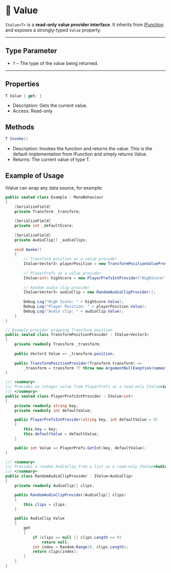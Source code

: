 # 🧩 Value

`IValue<T>` is a **read-only value provider interface**. It inherits from [IFunction<T>](../Functions/IFunction.md) and exposes a strongly-typed `Value` property.

---

## Type Parameter
- `T` – The type of the value being returned.
---

## Properties
```csharp
T Value { get; }
```
- Description: Gets the current value.
- Access: Read-only

## Methods
```csharp
T Invoke()
```
- Description: Invokes the function and returns the value.
  This is the default implementation from IFunction<T> and simply returns Value.
- Returns: The current value of type T.


## Example of Usage
IValue<T> can wrap any data source, for example:

```csharp
public sealed class Example : MonoBehaviour
{
    [SerializeField]
    private Transform _transform;
    
    [SerializeField]
    private int _defaultScore;
    
    [SerializeField]
    private AudioClip[] _audioClips;
    
    void Awake()
    {
        // Transform position as a value provider
        IValue<Vector3> playerPosition = new TransformPositionValueProvider(_transform);
        
        // PlayerPrefs as a value provider
        IValue<int> highScore = new PlayerPrefsIntProvider("HighScore", 0));
    
        // Random audio clip provider
        IValue<Vector3> audioClip = new RandomAudioClipProvider();
        
        Debug.Log("High Score: " + highScore.Value);
        Debug.Log("Player Position: " + playerPosition.Value);
        Debug.Log("Audio clip: " + audioClip.Value);
    }
}

// Example provider wrapping Transform.position
public sealed class TransformPositionProvider : IValue<Vector3>
{
    private readonly Transform _transform;
    
    public Vector3 Value => _transform.position;
    
    public TransformPositionProvider(Transform transform) =>
        _transform = transform ?? throw new ArgumentNullExeption(nameof(transform));
}

/// <summary>
/// Provides an integer value from PlayerPrefs as a read-only IValue<int>.
/// </summary>
public sealed class PlayerPrefsIntProvider : IValue<int>
{
    private readonly string key;
    private readonly int defaultValue;

    public PlayerPrefsIntProvider(string key, int defaultValue = 0)
    {
        this.key = key;
        this.defaultValue = defaultValue;
    }

    public int Value => PlayerPrefs.GetInt(key, defaultValue);
}

/// <summary>
/// Provides a random AudioClip from a list as a read-only IValue<AudioClip>.
/// </summary>
public class RandomAudioClipProvider : IValue<AudioClip>
{
    private readonly AudioClip[] clips;

    public RandomAudioClipProvider(AudioClip[] clips)
    {
        this.clips = clips;
    }

    public AudioClip Value
    {
        get
        {
            if (clips == null || clips.Length == 0)
                return null;
            int index = Random.Range(0, clips.Length);
            return clips[index];
        }
    }
}
```
